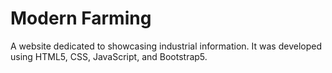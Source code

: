 # Modern Farming
A website dedicated to showcasing industrial information. It was developed using HTML5, CSS, JavaScript, and Bootstrap5.
